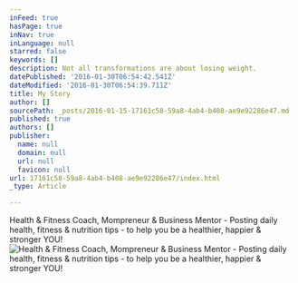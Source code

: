 ```yaml
---
inFeed: true
hasPage: true
inNav: true
inLanguage: null
starred: false
keywords: []
description: Not all transformations are about losing weight.
datePublished: '2016-01-30T06:54:42.541Z'
dateModified: '2016-01-30T06:54:39.711Z'
title: My Story
author: []
sourcePath: _posts/2016-01-15-17161c58-59a8-4ab4-b408-ae9e92286e47.md
published: true
authors: []
publisher:
  name: null
  domain: null
  url: null
  favicon: null
url: 17161c58-59a8-4ab4-b408-ae9e92286e47/index.html
_type: Article

---
```

Health & Fitness Coach, Mompreneur & Business Mentor - Posting daily health, fitness & nutrition tips - to help you be a healthier, happier & stronger YOU!
![Health & Fitness Coach, Mompreneur & Business Mentor - Posting daily health, fitness & nutrition tips - to help you be a healthier, happier & stronger YOU!](https://s3-us-west-2.amazonaws.com/the-grid-img/p/7f4093915cef4cf306b126264b79c42af670b04c.jpg)